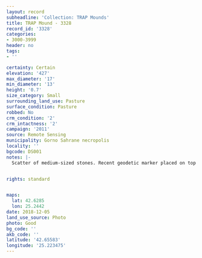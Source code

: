 ```yaml
---
layout: record
subheadline: 'Collection: TRAP Mounds'
title: TRAP Mound - 3328
record_id: '3328'
categories:
- 3000-3999
header: no
tags:
- ''

certainty: Certain
elevation: '427'
max_diameter: '17'
min_diameter: '13'
height: '0.7'
size_category: Small
surrounding_land_use: Pasture
surface_condition: Pasture
robbed: No
crm_condition: '2'
crm_intactness: '2'
campaign: '2011'
source: Remote Sensing
municipality: Gorno Sahrane necropolis
locality: ''
bgcode: DS001
notes: |-
  Scatter of medium-sized stones. Recent geodetic marker placed on top of mound (origin-2008). Built on natural slope-hard to determine some aspects. No obvious robbers' trench's.


rights: standard


maps:
  lat: 42.6285
  lon: 25.2442
date: 2018-12-05
land_use_source: Photo
photo: Good
bg_code: ''
akb_code: ''
latitude: '42.65583'
longitude: '25.223475'
---
```

